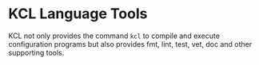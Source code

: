 # KCL Language Tools

KCL not only provides the command `kcl` to compile and execute configuration programs but also provides fmt, lint, test, vet, doc and other supporting tools.
